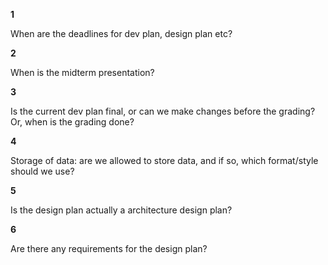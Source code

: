 **1**

When are the deadlines for dev plan, design plan etc?

**2**

When is the midterm presentation?

**3**

Is the current dev plan final, or can we make changes before the grading? Or, when is the grading done?

**4**

Storage of data: are we allowed to store data, and if so, which format/style should we use?

**5**

Is the design plan actually a architecture design plan?

**6**

Are there any requirements for the design plan?
